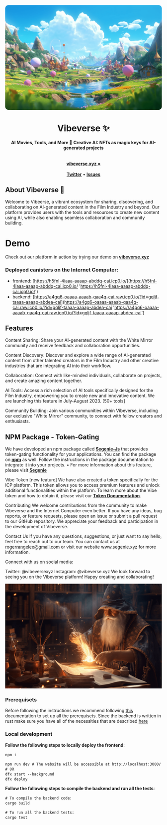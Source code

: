 <div align="center">
     <img src="https://github.com/roger-rangel/vibeverse/blob/main/public/images/dashboard/magical_place.png" style="border-radius: 10px;" alt="Vibeverse Intro">
    <h1>Vibeverse ✨</h1>
    <strong>AI Movies, Tools, and More 🌿</strong>
    <strong>Creative AI: NFTs as magic keys for AI-generated projects</strong>
</div>
<br>
<div align="center">
  
</div>
<div align="center">
    <br>
    <a href="https://segenie.xyz"><b>vibeverse.xyz »</b></a>
    <br><br>
    <a href="https://twitter.com/vibeverse.xyz"><b>Twitter</b></a>
    •
    <a href="https://github.com/roger-rangel/vibeverse/issues/new"><b>Issues</b></a>
</div>

## About Vibeverse 🍿

Welcome to Vibeerse, a vibrant ecosystem for sharing, discovering, and collaborating on AI-generated content in the Film Industry and beyond. Our platform provides users with the tools and resources to create new content using AI, while also enabling seamless collaboration and community building.

# Demo

Check out our platform in action by trying our demo on <a href="https://vibeverse.xyz"><b>vibeverse.xyz</b></a>

### Deployed canisters on the Internet Computer:

- frontend: [https://h5fnl-4iaaa-aaaap-abddq-cai.icp0.io/](https://h5fnl-4iaaa-aaaap-abddq-cai.icp0.io/ 'https://h5fnl-4iaaa-aaaap-abddq-cai.icp0.io/')
- backend: [https://a4gq6-oaaaa-aaaab-qaa4q-cai.raw.icp0.io/?id=gqljf-taaaa-aaaap-abdea-cai](https://a4gq6-oaaaa-aaaab-qaa4q-cai.raw.icp0.io/?id=gqljf-taaaa-aaaap-abdea-cai 'https://a4gq6-oaaaa-aaaab-qaa4q-cai.raw.icp0.io/?id=gqljf-taaaa-aaaap-abdea-cai')

## Features

Content Sharing: Share your AI-generated content with the White Mirror community and receive feedback and collaboration opportunities.

Content Discovery: Discover and explore a wide range of AI-generated content from other talented creators in the Film Industry and other creative industries that are integrating AI into their workflow.

Collaboration: Connect with like-minded individuals, collaborate on projects, and create amazing content together.

AI Tools: Access a rich selection of AI tools specifically designed for the Film Industry, empowering you to create new and innovative content. We are launching this feature in July-August 2023. [50+ tools]

Community Building: Join various communities within Vibeverse, including our exclusive "White Mirror" community, to connect with fellow creators and enthusiasts.


## NPM Package - Token-Gating
We have developed an npm package called <a href="https://github.com/Szegoo/Segenie-Js"><b>Segenie-Js</b></a> that provides token-gating functionality for your applications. You can find the package on <a href="https://npmjs.com/package/segenie-js"><b>npm</b></a> as well. Follow the instructions in the package documentation to integrate it into your projects.
  • For more information about this feature, please visit <a href="https://github.com/roger-rangel/Segenie"><b>Segenie</b></a>

Vibe Token [new feature]
We have also created a token specifically for the ICP platform. This token allows you to access premium features and unlock additional functionalities within the platform. To learn more about the Vibe token and how to obtain it, please visit our <a href="https://github.com/roger-rangel/vibe-token#readme"><b>Token Documentation</b></a>.

Contributing
We welcome contributions from the community to make Vibeverse and the Internet Computer even better. If you have any ideas, bug reports, or feature requests, please open an issue or submit a pull request to our GitHub repository. We appreciate your feedback and participation in the development of Vibeverse.

Contact Us
If you have any questions, suggestions, or just want to say hello, feel free to reach out to our team. You can contact us at rogerrangelee@gmail.com or visit our website www.segenie.xyz for more information.

Connect with us on social media:

Twitter: @vibeversexyz
Instagram: @vibeverse.xyz
We look forward to seeing you on the Vibeverse platform! Happy creating and collaborating!

<div align="center">
    <img src="https://github.com/roger-rangel/vibeverse/blob/main/public/images/dashboard/wizard.png" alt="Vibeverse Intro">
</div>

### Prerequisets

Before following the instructions we recommend following [this](https://internetcomputer.org/docs/current/developer-docs/setup/deploy-locally) documentation to set up all the prerequisets. Since the backend is written in rust make sure you have all of the necessities that are described [here](https://internetcomputer.org/docs/current/developer-docs/backend/rust/rust-quickstart)

### Local development

**Follow the following steps to locally deploy the frontend**:

```
npm i
```

```
npm run dev # The website will be accessible at http://localhost:3000/
# OR
dfx start --background
dfx deploy
```

**Follow the following steps to compile the backend and run all the tests**:

```
# To compile the backend code:
cargo build
```

```
# To run all the backend tests:
cargo test
```
